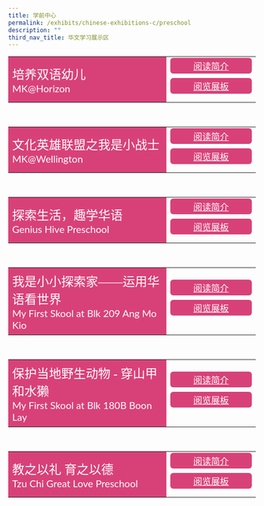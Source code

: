 ```yaml
---
title: 学前中心
permalink: /exhibits/chinese-exhibitions-c/preschool
description: ""
third_nav_title: 华文学习展示区
---
```

<head>
<style>
	.btn1{
	font-size: 18px;
    font-family: KaiTi;
    background-color: #d84178;;
    padding: 3px 13px;
    margin: 9px 0px;
    border-radius: 6px;
    width: 140px;
   text-align: center;
	display:block;
	}
	.btn2{
	font-size: 18px;
    font-family: KaiTi;
    background-color: #d84178;;
    padding: 3px 13px;
    margin: 9px 0px;
    border-radius: 6px;
    width: 140px;
  text-align: center;
	display:block;
	}
	.btn-group {
	margin-top:-15px;
	}
	 .btn1:hover {
background-color: lightgrey;!important;
}
 .btn2:hover {
background-color: lightgrey;!important;
}
.content a {
margin-bottom:0rem;
text-decoration:none;
}
	@media screen and (max-width: 600px) {
 .btn1 {
   width: 105px;
  }
	.btn2{
   width: 105px;
  }
}
</style>
</head>
<body>
<table style="border-collapse: collapse;
  width: 100%;">
  <tr>
    <td style="border: none; width: 70%;font-size:25px;font-family:KaiTi;text-align: left;padding: 8px;background-color:#d84178;color:#fff">培养双语幼儿<br />
			<span style="font-family:Lato,sans-serif;font-size:20px;"> MK@Horizon </span><br />
 </td>
    <td style="border: none;
  text-align: left;padding: 8px;width: 30%;">
  <div class="btn-group">
 <a href="/MK-Horizon-synopses" class="btn1" style="color:#fff;">阅读简介</a>
  <a href="#" class="btn2" style="color:#fff;"> 阅览展板 </a>
  </div></td>
    </tr>
</table>
<br />
<table style="border-collapse: collapse;
  width: 100%;">
  <tr>
    <td style="border: none; width: 70%;font-size:25px;
  text-align: left;padding: 8px;background-color:#d84178;color:#fff;font-family:KaiTi;">文化英雄联盟之我是小战士
  <br />
			<span style="font-family:Lato,sans-serif;font-size:20px;"> MK@Wellington</span>
</td>
    <td style="border: none;
  text-align: left;padding: 8px;width: 30%;">
  <div class="btn-group">
 <a href="/MK-Wellington-synopses" class="btn1" style="color:#fff;">阅读简介</a>
  <a href="#" class="btn2" style="color:#fff;">阅览展板</a>
  </div></td>
    </tr>
</table>
<br />
<table style="border-collapse: collapse;
  width: 100%;">
  <tr>
    <td style="border: none; width: 70%;font-size:25px;
  text-align: left;padding: 8px;background-color:#d84178;color:#fff;font-family:KaiTi;">探索生活，趣学华语 <br/>
			<span style="font-family:Lato,sans-serif;font-size:20px;"> 		Genius Hive Preschool </span></td>
    <td style="border: none;
  text-align: left;padding: 8px;width: 30%;">
  <div class="btn-group">
 <a href="/Genius-Hive-Preschool-synopses" class="btn1" style="color:#fff;">阅读简介</a>
  <a href="#" class="btn2" style="color:#fff;"> 阅览展板 </a>
  </div></td>
    </tr>
</table>
<br />
<table style="border-collapse: collapse;
  width: 100%;">
  <tr>
    <td style="border: none; width: 70%;font-size:25px;font-size:25px;
  text-align: left;padding: 8px;background-color:#d84178;color:#fff;font-family:KaiTi;">我是小小探索家——运用华语看世界 <br />
			<span style="font-family:Lato,sans-serif;font-size:20px;"> 	My First Skool at Blk 209 Ang Mo Kio </span></td>
    <td style="border: none;
  text-align: left;padding: 8px;width: 30%;">
  <div class="btn-group">
 <a href="/My-First-Skool-Ang-Mo-Kio-synopses" class="btn1" style="color:#fff;">阅读简介</a>
  <a href="#" class="btn2" style="color:#fff;"> 阅览展板 </a>
  </div></td>
    </tr>
</table>
<br />
<table style="border-collapse: collapse;
  width: 100%;">
  <tr>
    <td style="border: none; width: 70%;font-size:25px;
  text-align: left;padding: 8px;background-color:#d84178;color:#fff;font-family:KaiTi;">保护当地野生动物 - 穿山甲和水獭<br />
			<span style="font-family:Lato,sans-serif;font-size:20px;"> 	My First Skool at Blk 180B Boon Lay  </span></td>
    <td style="border: none;
  text-align: left;padding: 8px;width: 30%;">
  <div class="btn-group">
 <a href="/My-First-Skool-Boon-Lay-synopses" class="btn1" style="color:#fff;">阅读简介</a>
  <a href="#" class="btn2" style="color:#fff;">阅览展板 </a>
  </div></td>
    </tr>
</table>
<br />
<table style="border-collapse: collapse;
  width: 100%;">
  <tr>
    <td style="border: none; width: 70%;font-size:25px;
  text-align: left;padding: 8px;background-color:#d84178;color:#fff;font-family:KaiTi;">教之以礼 育之以德
   <br />
			<span style="font-family:Lato,sans-serif;font-size:20px;"> Tzu Chi Great Love Preschool </span>
</td>
    <td style="border: none;
  text-align: left;padding: 8px;width: 30%;">
  <div class="btn-group">	
 <a href="/Tzu-Chi-Great-Love-Preschool-synopses" class="btn1" style="color:#fff;">阅读简介</a>
  <a href="#" class="btn2" style="color:#fff;">阅览展板</a>
  </div></td></tr>
		</table>
</body>